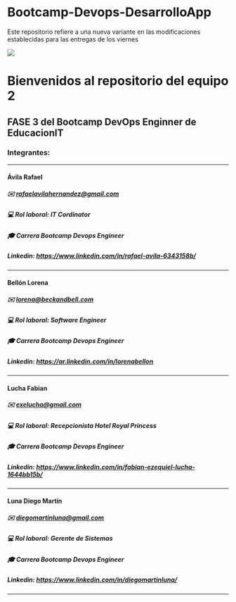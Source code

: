 # Bootcamp-Devops-DesarrolloApp
Este repositorio refiere a una nueva variante en las modificaciones establecidas para las entregas de los viernes

<img src="devops.png">

# Bienvenidos al repositorio del equipo 2
## FASE 3 del Bootcamp DevOps Enginner de EducacionIT

### Integrantes:

------------

#### Ávila Rafael
##### :envelope:  rafaelavilahernandez@gmail.com
##### :computer:  Rol laboral: IT Cordinator
##### :mortar_board:  Carrera Bootcamp Devops Engineer
##### Linkedin:  https://www.linkedin.com/in/rafael-avila-6343158b/
------------

#### Bellón Lorena
##### :envelope:  lorena@beckandbell.com
##### :computer:  Rol laboral: Software Engineer
##### :mortar_board: Carrera Bootcamp Devops Engineer
##### Linkedin: https://ar.linkedin.com/in/lorenabellon
------------

#### Lucha Fabian
##### :envelope:  exelucha@gmail.com
##### :computer:  Rol laboral: Recepcionista Hotel Royal Princess
##### :mortar_board: Carrera Bootcamp Devops Engineer
##### Linkedin:  https://www.linkedin.com/in/fabian-ezequiel-lucha-1644bb15b/
------------
#### Luna Diego Martín
##### :envelope:  diegomartinluna@gmail.com
##### :computer:  Rol laboral: Gerente de Sistemas
##### :mortar_board: Carrera Bootcamp Devops Engineer
##### Linkedin:  https://www.linkedin.com/in/diegomartinluna/
------------
